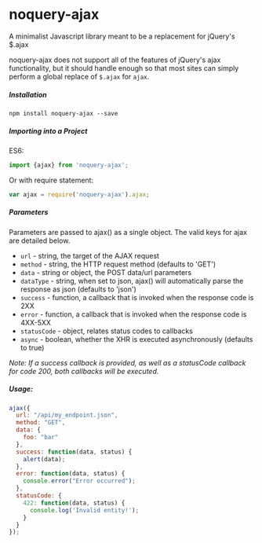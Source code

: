# noquery-ajax
A minimalist Javascript library meant to be a replacement for jQuery's $.ajax

noquery-ajax does not support all of the features of jQuery's ajax functionality,
but it should handle enough so that most sites can simply perform a global
replace of `$.ajax` for `ajax`.

##### Installation

    npm install noquery-ajax --save

##### Importing into a Project

ES6:

```javascript
import {ajax} from 'noquery-ajax';
```

Or with require statement:

```javascript
var ajax = require('noquery-ajax').ajax;
```

##### Parameters

Parameters are passed to ajax() as a single object. The valid keys for ajax are
detailed below.

* `url` - string, the target of the AJAX request
* `method` - string, the HTTP request method (defaults to 'GET')
* `data` - string or object, the POST data/url parameters
* `dataType` - string, when set to json, ajax() will automatically parse the response as json (defaults to 'json')
* `success` - function, a callback that is invoked when the response code is 2XX
* `error` - function, a callback that is invoked when the response code is 4XX-5XX
* `statusCode` - object, relates status codes to callbacks
* `async` - boolean, whether the XHR is executed asynchronously (defaults to true)

*Note: If a success callback is provided, as well as a statusCode callback for code
200, both callbacks will be executed.*

##### Usage:

```js
ajax({
  url: "/api/my_endpoint.json",
  method: "GET",
  data: {
    foo: "bar"
  },
  success: function(data, status) {
    alert(data);
  },
  error: function(data, status) {
    console.error("Error occurred");
  },
  statusCode: {
    422: function(data, status) {
      console.log('Invalid entity!');
    }
  }
});
```
